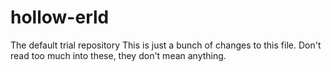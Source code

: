 # hollow-erld
The default trial repository
This is just a bunch of changes to this file.
Don't read too much into these, they don't mean anything.
